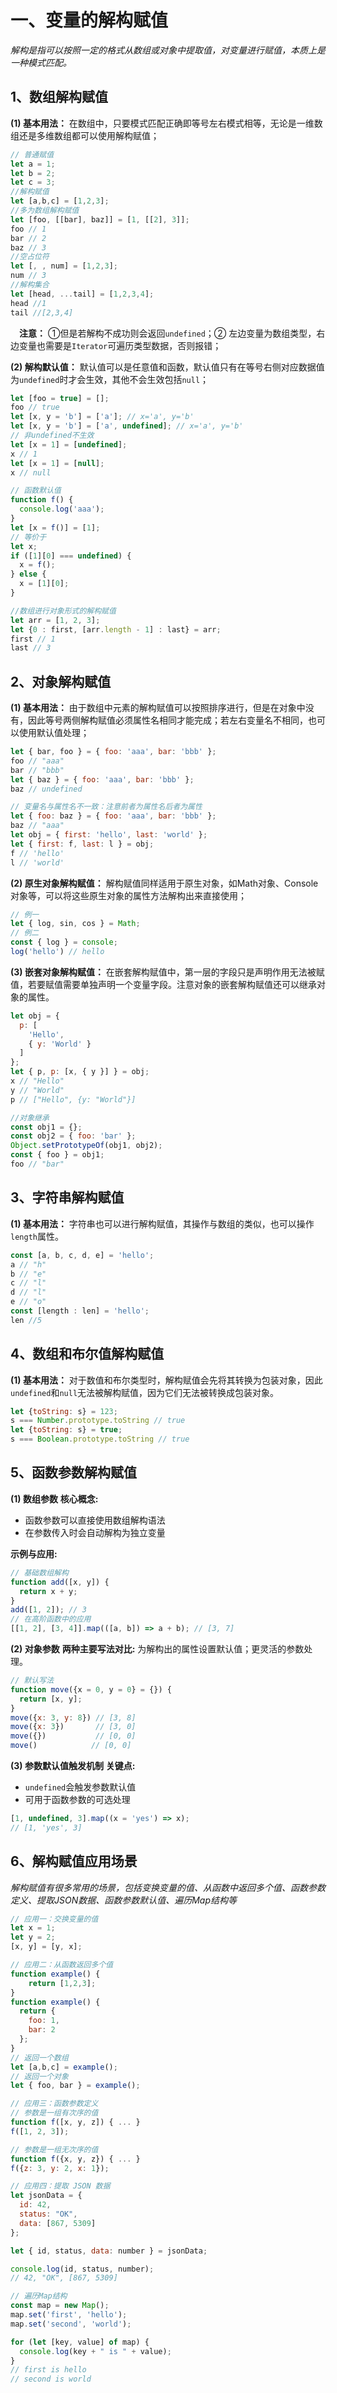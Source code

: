 # 一、变量的解构赋值

*解构是指可以按照一定的格式从数组或对象中提取值，对变量进行赋值，本质上是一种模式匹配。*

## 1、数组解构赋值
**(1) 基本用法：** 在数组中，只要模式匹配正确即等号左右模式相等，无论是一维数组还是多维数组都可以使用解构赋值；
```js
// 普通赋值
let a = 1;
let b = 2;
let c = 3;
//解构赋值
let [a,b,c] = [1,2,3];
//多为数组解构赋值
let [foo, [[bar], baz]] = [1, [[2], 3]];
foo // 1
bar // 2
baz // 3
//空占位符
let [, , num] = [1,2,3];
num // 3
//解构集合
let [head, ...tail] = [1,2,3,4];
head //1
tail //[2,3,4]
```

&emsp;**注意：** ①但是若解构不成功则会返回`undefined`；② 左边变量为数组类型，右边变量也需要是`Iterator`可遍历类型数据，否则报错；

**(2) 解构默认值：** 默认值可以是任意值和函数，默认值只有在等号右侧对应数据值为`undefined`时才会生效，其他不会生效包括`null`；
```js
let [foo = true] = [];
foo // true
let [x, y = 'b'] = ['a']; // x='a', y='b'
let [x, y = 'b'] = ['a', undefined]; // x='a', y='b'
// 非undefined不生效
let [x = 1] = [undefined];
x // 1
let [x = 1] = [null];
x // null

// 函数默认值
function f() {
  console.log('aaa');
}
let [x = f()] = [1];
// 等价于
let x;
if ([1][0] === undefined) {
  x = f();
} else {
  x = [1][0];
}

//数组进行对象形式的解构赋值
let arr = [1, 2, 3];
let {0 : first, [arr.length - 1] : last} = arr;
first // 1
last // 3
```
## 2、对象解构赋值
**(1) 基本用法：** 由于数组中元素的解构赋值可以按照排序进行，但是在对象中没有，因此等号两侧解构赋值必须属性名相同才能完成；若左右变量名不相同，也可以使用默认值处理；
```js
let { bar, foo } = { foo: 'aaa', bar: 'bbb' };
foo // "aaa"
bar // "bbb"
let { baz } = { foo: 'aaa', bar: 'bbb' };
baz // undefined

// 变量名与属性名不一致：注意前者为属性名后者为属性
let { foo: baz } = { foo: 'aaa', bar: 'bbb' };
baz // "aaa"
let obj = { first: 'hello', last: 'world' };
let { first: f, last: l } = obj;
f // 'hello'
l // 'world'
```
**(2) 原生对象解构赋值：** 解构赋值同样适用于原生对象，如Math对象、Console对象等，可以将这些原生对象的属性方法解构出来直接使用；
```js
// 例一
let { log, sin, cos } = Math;
// 例二
const { log } = console;
log('hello') // hello
```

**(3) 嵌套对象解构赋值：** 在嵌套解构赋值中，第一层的字段只是声明作用无法被赋值，若要赋值需要单独声明一个变量字段。注意对象的嵌套解构赋值还可以继承对象的属性。
```js
let obj = {
  p: [
    'Hello',
    { y: 'World' }
  ]
};
let { p, p: [x, { y }] } = obj;
x // "Hello"
y // "World"
p // ["Hello", {y: "World"}]

//对象继承
const obj1 = {};
const obj2 = { foo: 'bar' };
Object.setPrototypeOf(obj1, obj2);
const { foo } = obj1;
foo // "bar"
```
## 3、字符串解构赋值
**(1) 基本用法：** 字符串也可以进行解构赋值，其操作与数组的类似，也可以操作`length`属性。
```js
const [a, b, c, d, e] = 'hello';
a // "h"
b // "e"
c // "l"
d // "l"
e // "o"
const [length : len] = 'hello';
len //5
```
## 4、数组和布尔值解构赋值
**(1) 基本用法：** 对于数值和布尔类型时，解构赋值会先将其转换为包装对象，因此`undefined`和`null`无法被解构赋值，因为它们无法被转换成包装对象。
```js
let {toString: s} = 123;
s === Number.prototype.toString // true
let {toString: s} = true;
s === Boolean.prototype.toString // true
```

## 5、函数参数解构赋值
**(1) 数组参数**
**核心概念:**
- 函数参数可以直接使用数组解构语法
- 在参数传入时会自动解构为独立变量

**示例与应用:**
```javascript
// 基础数组解构
function add([x, y]) {
  return x + y;
}
add([1, 2]); // 3
// 在高阶函数中的应用
[[1, 2], [3, 4]].map(([a, b]) => a + b); // [3, 7]
```

**(2) 对象参数**
**两种主要写法对比:** 为解构出的属性设置默认值；更灵活的参数处理。

```javascript
// 默认写法
function move({x = 0, y = 0} = {}) {
  return [x, y];
}
move({x: 3, y: 8}) // [3, 8]
move({x: 3})       // [3, 0]
move({})           // [0, 0]
move()            // [0, 0]
```

**(3) 参数默认值触发机制**
**关键点:**
- `undefined`会触发参数默认值
- 可用于函数参数的可选处理
```javascript
[1, undefined, 3].map((x = 'yes') => x);
// [1, 'yes', 3]
```

## 6、解构赋值应用场景
*解构赋值有很多常用的场景，包括变换变量的值、从函数中返回多个值、函数参数定义、提取JSON数据、函数参数默认值、遍历Map结构等*
```js
// 应用一：交换变量的值
let x = 1;
let y = 2;
[x, y] = [y, x];

// 应用二：从函数返回多个值
function example() {
    return [1,2,3];
}
function example() {
  return {
    foo: 1,
    bar: 2
  };
}
// 返回一个数组
let [a,b,c] = example();
// 返回一个对象
let { foo, bar } = example();

// 应用三：函数参数定义
// 参数是一组有次序的值
function f([x, y, z]) { ... }
f([1, 2, 3]);

// 参数是一组无次序的值
function f({x, y, z}) { ... }
f({z: 3, y: 2, x: 1});

// 应用四：提取 JSON 数据
let jsonData = {
  id: 42,
  status: "OK",
  data: [867, 5309]
};

let { id, status, data: number } = jsonData;

console.log(id, status, number);
// 42, "OK", [867, 5309]

// 遍历Map结构
const map = new Map();
map.set('first', 'hello');
map.set('second', 'world');

for (let [key, value] of map) {
  console.log(key + " is " + value);
}
// first is hello
// second is world
```